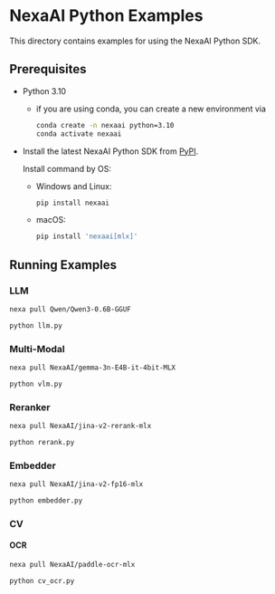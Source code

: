 # NexaAI Python Examples

This directory contains examples for using the NexaAI Python SDK.

## Prerequisites

- Python 3.10
  - if you are using conda, you can create a new environment via
    ```sh
    conda create -n nexaai python=3.10
    conda activate nexaai
    ```
- Install the latest NexaAI Python SDK from [PyPI](https://pypi.org/project/nexaai/#history).

  Install command by OS:

  - Windows and Linux:
    ```bash
    pip install nexaai
    ```
  - macOS:
    ```bash
    pip install 'nexaai[mlx]'
    ```

## Running Examples

### LLM

```bash
nexa pull Qwen/Qwen3-0.6B-GGUF

python llm.py
```

### Multi-Modal

```bash
nexa pull NexaAI/gemma-3n-E4B-it-4bit-MLX

python vlm.py
```

### Reranker

```bash
nexa pull NexaAI/jina-v2-rerank-mlx

python rerank.py
```

### Embedder

```bash
nexa pull NexaAI/jina-v2-fp16-mlx

python embedder.py
```

### CV

#### OCR

```bash
nexa pull NexaAI/paddle-ocr-mlx

python cv_ocr.py
```
